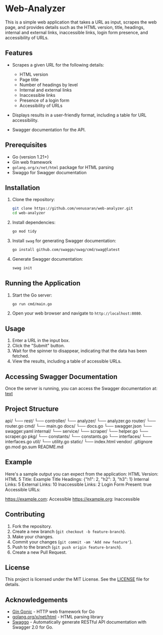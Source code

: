 # Web-Analyzer

This is a simple web application that takes a URL as input, scrapes the web page, and provides details such as the HTML version, title, headings, internal and external links, inaccessible links, login form presence, and accessibility of URLs.

## Features

- Scrapes a given URL for the following details:

  - HTML version
  - Page title
  - Number of headings by level
  - Internal and external links
  - Inaccessible links
  - Presence of a login form
  - Accessibility of URLs

- Displays results in a user-friendly format, including a table for URL accessibility.
- Swagger documentation for the API.

## Prerequisites

- Go (version 1.21+)
- Gin web framework
- `golang.org/x/net/html` package for HTML parsing
- Swaggo for Swagger documentation

## Installation

1. Clone the repository:

   ```sh
   git clone https://github.com/venusaran/web-analyzer.git
   cd web-analyzer
   ```

2. Install dependencies:

   ```sh
   go mod tidy
   ```

3. Install `swag` for generating Swagger documentation:

   ```sh
   go install github.com/swaggo/swag/cmd/swag@latest
   ```

4. Generate Swagger documentation:
   ```sh
   swag init
   ```

## Running the Application

1. Start the Go server:

   ```sh
   go run cmd/main.go
   ```

2. Open your web browser and navigate to `http://localhost:8080`.

## Usage

1. Enter a URL in the input box.
2. Click the "Submit" button.
3. Wait for the spinner to disappear, indicating that the data has been fetched.
4. View the results, including a table of accessible URLs.

## Accessing Swagger Documentation

Once the server is running, you can access the Swagger documentation at:
[text](http://localhost:8080/docs/index.html#/)

## Project Structure

api/
└── rest/
└── controller/
└── analyzer/
└── analyzer.go
router/
└── router.go
cmd/
└── main.go
docs/
└── docs.go
└── swagger.json
└── swagger.yaml
internal/
└── service/
└── scraper/
└── helper.go
└── scraper.go
pkg/
└── constants/
└── constants.go
└── interfaces/
└── interfaces.go
util/
└── utility.go
static/
└── index.html
vendor/
.gitignore
go.mod
go.sum
README.md

## Example

Here's a sample output you can expect from the application:
HTML Version: HTML 5
Title: Example Title
Headings: {"h1": 2, "h2": 3, "h3": 1}
Internal Links: 5
External Links: 10
Inaccessible Links: 2
Login Form Present: true
Accessible URLs:

https://example.com: Accessible
https://example.org: Inaccessible

## Contributing

1. Fork the repository.
2. Create a new branch (`git checkout -b feature-branch`).
3. Make your changes.
4. Commit your changes (`git commit -am 'Add new feature'`).
5. Push to the branch (`git push origin feature-branch`).
6. Create a new Pull Request.

## License

This project is licensed under the MIT License. See the [LICENSE](LICENSE) file for details.

## Acknowledgements

- [Gin Gonic](https://github.com/gin-gonic/gin) - HTTP web framework for Go
- [golang.org/x/net/html](https://pkg.go.dev/golang.org/x/net/html) - HTML parsing library
- [Swaggo](https://github.com/swaggo/swag) - Automatically generate RESTful API documentation with Swagger 2.0 for Go.
